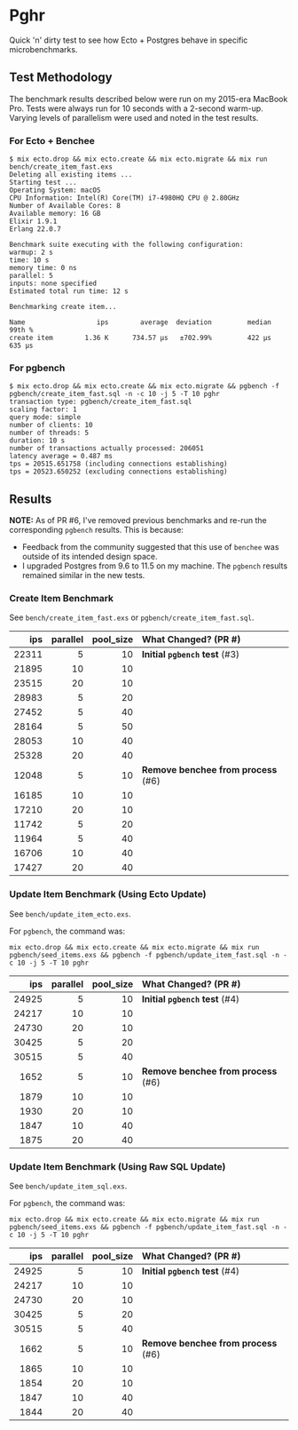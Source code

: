 # Pghr

Quick 'n' dirty test to see how Ecto + Postgres behave in specific microbenchmarks.

## Test Methodology

The benchmark results described below were run on my 2015-era MacBook Pro. Tests were always run for 10 seconds with a 2-second warm-up. Varying levels of parallelism were used and noted in the test results.

### For Ecto + Benchee

```
$ mix ecto.drop && mix ecto.create && mix ecto.migrate && mix run bench/create_item_fast.exs 
Deleting all existing items ...
Starting test ...
Operating System: macOS
CPU Information: Intel(R) Core(TM) i7-4980HQ CPU @ 2.80GHz
Number of Available Cores: 8
Available memory: 16 GB
Elixir 1.9.1
Erlang 22.0.7

Benchmark suite executing with the following configuration:
warmup: 2 s
time: 10 s
memory time: 0 ns
parallel: 5
inputs: none specified
Estimated total run time: 12 s

Benchmarking create item...

Name                  ips        average  deviation         median         99th %
create item        1.36 K      734.57 μs   ±702.99%         422 μs         635 μs
```

### For pgbench

```
$ mix ecto.drop && mix ecto.create && mix ecto.migrate && pgbench -f pgbench/create_item_fast.sql -n -c 10 -j 5 -T 10 pghr
transaction type: pgbench/create_item_fast.sql
scaling factor: 1
query mode: simple
number of clients: 10
number of threads: 5
duration: 10 s
number of transactions actually processed: 206051
latency average = 0.487 ms
tps = 20515.651758 (including connections establishing)
tps = 20523.650252 (excluding connections establishing)
```

## Results

**NOTE:** As of PR #6, I've removed previous benchmarks and re-run the corresponding `pgbench` results. This is because:

* Feedback from the community suggested that this use of `benchee` was outside of its intended design space.
* I upgraded Postgres from 9.6 to 11.5 on my machine. The `pgbench` results remained similar in the new tests.

### Create Item Benchmark

See `bench/create_item_fast.exs` or `pgbench/create_item_fast.sql`.

   ips | parallel | pool_size | What Changed? (PR #)
------:|---------:|----------:|:---
 22311 |        5 |        10 | **Initial `pgbench` test** (#3)
 21895 |       10 |        10 |
 23515 |       20 |        10 |
 28983 |        5 |        20 |
 27452 |        5 |        40 |
 28164 |        5 |        50 |
 28053 |       10 |        40 |
 25328 |       20 |        40 |
 12048 |        5 |        10 | **Remove benchee from process** (#6)
 16185 |       10 |        10 |
 17210 |       20 |        10 |
 11742 |        5 |        20 |
 11964 |        5 |        40 |
 16706 |       10 |        40 |
 17427 |       20 |        40 |

### Update Item Benchmark (Using Ecto Update)

See `bench/update_item_ecto.exs`.

For `pgbench`, the command was:

```
mix ecto.drop && mix ecto.create && mix ecto.migrate && mix run pgbench/seed_items.exs && pgbench -f pgbench/update_item_fast.sql -n -c 10 -j 5 -T 10 pghr
```

   ips | parallel | pool_size | What Changed? (PR #)
------:|---------:|----------:|:---
 24925 |        5 |        10 | **Initial `pgbench` test** (#4)   
 24217 |       10 |        10 |
 24730 |       20 |        10 |
 30425 |        5 |        20 |
 30515 |        5 |        40 |
  1652 |        5 |        10 | **Remove benchee from process** (#6)
  1879 |       10 |        10 |
  1930 |       20 |        10 |
  1847 |       10 |        40 |
  1875 |       20 |        40 |

### Update Item Benchmark (Using Raw SQL Update)

See `bench/update_item_sql.exs`.

For `pgbench`, the command was:

```
mix ecto.drop && mix ecto.create && mix ecto.migrate && mix run pgbench/seed_items.exs && pgbench -f pgbench/update_item_fast.sql -n -c 10 -j 5 -T 10 pghr
```

   ips | parallel | pool_size | What Changed? (PR #)
------:|---------:|----------:|:---
 24925 |        5 |        10 | **Initial `pgbench` test** (#4)   
 24217 |       10 |        10 |
 24730 |       20 |        10 |
 30425 |        5 |        20 |
 30515 |        5 |        40 |
  1662 |        5 |        10 | **Remove benchee from process** (#6)
  1865 |       10 |        10 |
  1854 |       20 |        10 |
  1847 |       10 |        40 |
  1844 |       20 |        40 |
